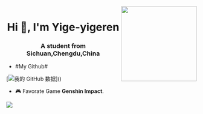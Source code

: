 <img align='right' src='https://z3.ax1x.com/2021/10/22/56baHf.png' width='200px'>

<h1 align="center">Hi 👋, I'm Yige-yigeren</h1>
<h3 align="center">A student from Sichuan,Chengdu,China</h3>

- #My Github#

[![我的 GitHub 数据](https://github-readme-stats.vercel.app/api?username=yige-yigeren&show_icons=true&hide_border=true&theme=chartreuse-dark")]()

- 🎮 Favorate Game **Genshin Impact**.

![](https://genshin-card.himiku.com/rand/191844625.png)

